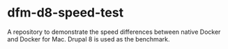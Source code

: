 # dfm-d8-speed-test

A repository to demonstrate the speed differences between native Docker and Docker for Mac. Drupal 8 is used as the benchmark.
